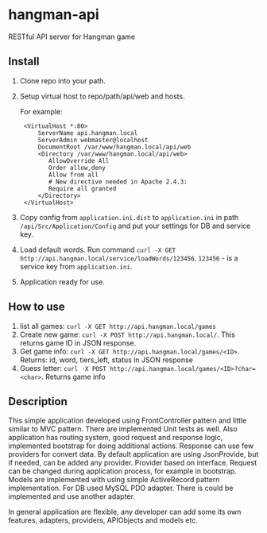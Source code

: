 hangman-api
===========

RESTful API server for Hangman game

Install
---
1. Clone repo into your path.
2. Setup virtual host to repo/path/api/web and hosts.

    For example: 
        
        <VirtualHost *:80>
        	ServerName api.hangman.local
        	ServerAdmin webmaster@localhost
        	DocumentRoot /var/www/hangman.local/api/web
        	<Directory /var/www/hangman.local/api/web>
        	   AllowOverride All
        	   Order allow,deny
        	   Allow from all
        	   # New directive needed in Apache 2.4.3: 
        	   Require all granted
            </Directory>
        </VirtualHost>

3. Copy config from `application.ini.dist` to `application.ini` in path `/api/Src/Application/Config` and put your settings for DB and service key.
4. Load default words. Run command `curl -X GET http://api.hangman.local/service/loadWords/123456`. `123456` - is a service key from `application.ini`.
5. Application ready for use.

How to use
---
1. list all games: `curl -X GET http://api.hangman.local/games`
2. Create new game: `curl -X POST http://api.hangman.local/`. This returns game ID in JSON response.
3. Get game info: `curl -X GET http://api.hangman.local/games/<ID>`. Returns: id, word, tiers_left, status in JSON response
4. Guess letter: `curl -X POST http://api.hangman.local/games/<ID>?char=<char>`. Returns game info

Description
---
This simple application developed using FrontController pattern and little similar to MVC pattern. There are implemented Unit tests as well.
Also application has routing system, good request and response logic, implemented bootstrap for doing additional actions.
Response can use few providers for convert data. By default application are using JsonProvide, but if needed, can be added any provider. Provider based on interface.
Request can be changed during application process, for example in bootstrap.
Models are implemented with using simple ActiveRecord pattern implementation. For DB used MySQL PDO adapter. There is could be implemented and use another adapter.

In general application are flexible, any developer can add some its own features, adapters, providers, APIObjects and models etc.